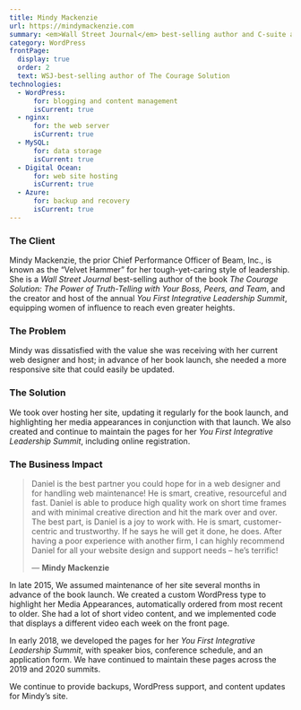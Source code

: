 ```yaml
---
title: Mindy Mackenzie
url: https://mindymackenzie.com
summary: <em>Wall Street Journal</em> best-selling author and C-suite advisor
category: WordPress
frontPage:
  display: true
  order: 2
  text: WSJ-best-selling author of The Courage Solution
technologies:
  - WordPress:
      for: blogging and content management
      isCurrent: true
  - nginx:
      for: the web server
      isCurrent: true
  - MySQL:
      for: data storage
      isCurrent: true
  - Digital Ocean:
      for: web site hosting
      isCurrent: true
  - Azure:
      for: backup and recovery
      isCurrent: true
---
```

### The Client

Mindy Mackenzie, the prior Chief Performance Officer of Beam, Inc., is known as the &ldquo;Velvet Hammer&rdquo; for her tough-yet-caring style of leadership. She is a _Wall Street Journal_ best-selling author of the book _The Courage Solution: The Power of Truth-Telling with Your Boss, Peers, and Team_, and the creator and host of the annual _You First Integrative Leadership Summit_, equipping women of influence to reach even greater heights.

### The Problem

Mindy was dissatisfied with the value she was receiving with her current web designer and host; in advance of her book launch, she needed a more responsive site that could easily be updated.

### The Solution

We took over hosting her site, updating it regularly for the book launch, and highlighting her media appearances in conjunction with that launch. We also created and continue to maintain the pages for her _You First Integrative Leadership Summit_, including online registration.

### The Business Impact
  
> <p class="quote">Daniel is the best partner you could hope for in a web designer and for handling web maintenance! He is smart, creative, resourceful and fast. Daniel is able to produce high quality work on short time frames and with minimal creative direction and hit the mark over and over. The best part, is Daniel is a joy to work with. He is smart, customer-centric and trustworthy. If he says he will get it done, he does. After having a poor experience with another firm, I can highly recommend Daniel for all your website design and support needs – he&rsquo;s terrific!</p>
>
> <p class="source"> &mdash; <strong>Mindy Mackenzie</strong></p>

<hidden-section heading="The Process">

  In late 2015, We assumed maintenance of her site several months in advance of the book launch. We created a custom WordPress type to highlight her Media Appearances, automatically ordered from most recent to older. She had a lot of short video content, and we implemented code that displays a different video each week on the front page.

  In early 2018, we developed the pages for her _You First Integrative Leadership Summit_, with speaker bios, conference schedule, and an application form. We have continued to maintain these pages across the 2019 and 2020 summits.
  
  We continue to provide backups, WordPress support, and content updates for Mindy&rsquo;s site.

</app-hide-section>
